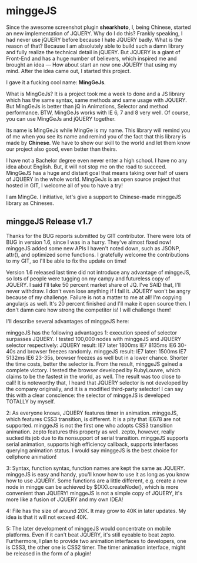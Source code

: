 # minggeJS

Since the awesome screenshot plugin **shearkhoto**, I, being Chinese, started an new implementation of JQUERY. Why do I do this? Frankly speaking, I had never use jQUERY before because I hate JQUERY badly. What is the reason of that? Because I am absolutely able to build such a damn library and fully realize the technical detail in jQUERY. But JQUERY is a giant of Front-End and has a huge number of believers, which inspired me and brought an idea — How about start an new one JQUERY that using my mind. After the idea came out, I started this project.

I gave it a fucking cool name: **MingGeJs**.

What is MingGeJs? It is a project took me a week to done and a JS library which has the same syntax, same methods and same usage with JQUERY. But MingGeJs is better than jQ in Animations, Selector and method performance. BTW, MingGeJs works with IE 6, 7 and 8 very well. Of course, you can use MingGeJs and jQUERY together.

Its name is MingGeJs while MingGe is my name. This library will remind you of me when you see its name and remind you of the fact that this library is made by **Chinese**. We have to show our skill to the world and let them know our project also good, even better than theirs.

I have not a Bachelor degree even never enter a high school. I have no any idea about English. But, it will not stop me on the road to succeed. MingGeJS has a huge and distant goal that means taking over half of users of JQUERY in the whole world. MingGeJs is an open source project that hosted in GIT, I welcome all of you to have a try!

I am MingGe. I initiative, let's give a support to Chinese-made minggeJS library as Chineses.

## minggeJS Release v1.7

Thanks for the BUG reports submitted by GIT contributor. There were lots of BUG in version 1.6, since I was in a hurry. They've almost fixed now! minggeJS added some new APIs I haven't noted down, such as JSONP, attr(), and optimized some functions. I gratefully welcome the contributions to my GIT, so I'll be able to fix the update on time!

Version 1.6 released last time did not introduce any advantage of minggeJS, so lots of people were tugging on my campy and futureless copy of JQUERY. I said I'll take 50 percent market share of JQ. I've SAID that, I'll never withdraw. I don't even lose anything if I fail it. JQUERY won't be angry because of my challenge. Failure is not a matter to me at all! I'm copying angularjs as well. It's 20 percent finished and I'll make it open source then. I don't damn care how strong the competitor is! I will challenge them!

I'll describe several advantages of minggeJS here:

minggeJS has the following advantages 1: execution speed of selector surpasses JQUERY. I tested 100,000 nodes with minggeJS and JQUERY selector respectively: JQUERY result: IE7 later 1800ms IE7 8135ms IE6 30-40s and browser freezes randomly. minggeJS result: IE7 later: 1500ms IE7 5132ms IE6 23-35s, browser freezes as well but in a lower chance. Shorter the time costs, better the selector is. From the result, minggeJS gained a complete victory. I tested the browser developed by RubyLouvre, which claims to be the fastest in the world, as well. The result was too close to call! It is noteworthy that, I heard that JQUERY selector is not developed by the company originally, and it is a modified third-party selector! I can say this with a clear conscience: the selector of minggeJS is developed TOTALLY by myself.

2: As everyone knows, JQUERY features timer in animation. minggeJS, which features CSS3 transition, is different. It is a pity that IE678 are not supported. minggeJS is not the first one who adopts CSS3 transition animation. zepto features this property as well. zepto, however, really sucked its job due to its nonsupport of serial transition. minggeJS supports serial animation, supports high efficiency callback, supports interfaces querying animation status. I would say minggeJS is the best choice for cellphone animation!

3: Syntax, function syntax, function names are kept the same as JQUERY. minggeJS is easy and handy, you'll know how to use it as long as you know how to use JQUERY. Some functions are a little different, e.g. create a new node in mingge can be achieved by $(XX).createNode(), which is more convenient than JQUERY! minggeJS is not a simple copy of JQUERY, it's more like a fusion of JQUERY and my own IDEA!

4: File has the size of around 20K. It may grow to 40K in later updates. My idea is that it will not exceed 40K.

5: The later development of minggeJS would concentrate on mobile platforms. Even if it can't beat JQUERY, it's still eyeable to beat zepto. Furthermore, I plan to provide two animation interfaces to developers, one is CSS3, the other one is CSS2 timer. The timer animation interface, might be released in the form of a plugin!
